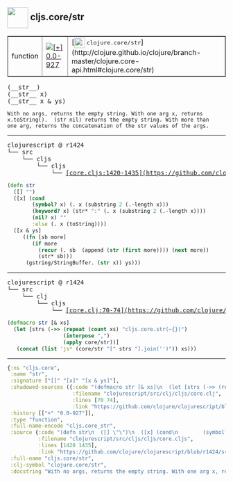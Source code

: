 ## <img width="48px" valign="middle" src="http://i.imgur.com/Hi20huC.png"> cljs.core/str

 <table border="1">
<tr>
<td>function</td>
<td><a href="https://github.com/cljsinfo/api-refs/tree/0.0-927"><img valign="middle" alt="[+] 0.0-927" src="https://img.shields.io/badge/+-0.0--927-lightgrey.svg"></a> </td>
<td>
[<img height="24px" valign="middle" src="http://i.imgur.com/1GjPKvB.png"> <samp>clojure.core/str</samp>](http://clojure.github.io/clojure/branch-master/clojure.core-api.html#clojure.core/str)
</td>
</tr>
</table>

 <samp>
(__str__)<br>
(__str__ x)<br>
(__str__ x & ys)<br>
</samp>

```
With no args, returns the empty string. With one arg x, returns
x.toString().  (str nil) returns the empty string. With more than
one arg, returns the concatenation of the str values of the args.
```

---

 <pre>
clojurescript @ r1424
└── src
    └── cljs
        └── cljs
            └── <ins>[core.cljs:1420-1435](https://github.com/clojure/clojurescript/blob/r1424/src/cljs/cljs/core.cljs#L1420-L1435)</ins>
</pre>

```clj
(defn str
  ([] "")
  ([x] (cond
        (symbol? x) (. x (substring 2 (.-length x)))
        (keyword? x) (str* ":" (. x (substring 2 (.-length x))))
        (nil? x) ""
        :else (. x (toString))))
  ([x & ys]
     ((fn [sb more]
        (if more
          (recur (. sb  (append (str (first more)))) (next more))
          (str* sb)))
      (gstring/StringBuffer. (str x)) ys)))
```


---

 <pre>
clojurescript @ r1424
└── src
    └── clj
        └── cljs
            └── <ins>[core.clj:70-74](https://github.com/clojure/clojurescript/blob/r1424/src/clj/cljs/core.clj#L70-L74)</ins>
</pre>

```clj
(defmacro str [& xs]
  (let [strs (->> (repeat (count xs) "cljs.core.str(~{})")
                  (interpose ",")
                  (apply core/str))]
   (concat (list 'js* (core/str "[" strs "].join('')")) xs)))
```

---

```clj
{:ns "cljs.core",
 :name "str",
 :signature ["[]" "[x]" "[x & ys]"],
 :shadowed-sources ({:code "(defmacro str [& xs]\n  (let [strs (->> (repeat (count xs) \"cljs.core.str(~{})\")\n                  (interpose \",\")\n                  (apply core/str))]\n   (concat (list 'js* (core/str \"[\" strs \"].join('')\")) xs)))",
                     :filename "clojurescript/src/clj/cljs/core.clj",
                     :lines [70 74],
                     :link "https://github.com/clojure/clojurescript/blob/r1424/src/clj/cljs/core.clj#L70-L74"}),
 :history [["+" "0.0-927"]],
 :type "function",
 :full-name-encode "cljs.core_str",
 :source {:code "(defn str\n  ([] \"\")\n  ([x] (cond\n        (symbol? x) (. x (substring 2 (.-length x)))\n        (keyword? x) (str* \":\" (. x (substring 2 (.-length x))))\n        (nil? x) \"\"\n        :else (. x (toString))))\n  ([x & ys]\n     ((fn [sb more]\n        (if more\n          (recur (. sb  (append (str (first more)))) (next more))\n          (str* sb)))\n      (gstring/StringBuffer. (str x)) ys)))",
          :filename "clojurescript/src/cljs/cljs/core.cljs",
          :lines [1420 1435],
          :link "https://github.com/clojure/clojurescript/blob/r1424/src/cljs/cljs/core.cljs#L1420-L1435"},
 :full-name "cljs.core/str",
 :clj-symbol "clojure.core/str",
 :docstring "With no args, returns the empty string. With one arg x, returns\nx.toString().  (str nil) returns the empty string. With more than\none arg, returns the concatenation of the str values of the args."}

```
